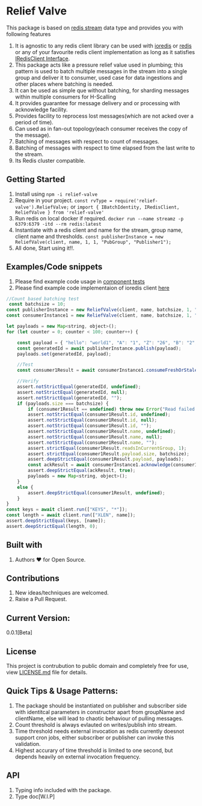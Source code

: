 # Relief Valve
This package is based on [redis stream](https://github.com/LRagji/redis-streams-broker) data type and provides you with following features
1. It is agnostic to any redis client library can be used with [ioredis](https://www.npmjs.com/package/ioredis) or [redis](https://www.npmjs.com/package/redis) or any of your favourite redis client implementation as long as it satisfies [IRedisClient Interface](https://github.com/LRagji/relief-valve/blob/b33b85ec7f08438a67dda8b885432e53791f7623/source/index.ts#L3).
2. This package acts like a pressure relief value used in plumbing; this pattern is used to batch multiple messages in the stream into a single group and deliver it to consumer, used case for data ingestions and other places where batching is needed.
3. It can be used as simple que without batching, for sharding messages within multiple consumers for H-Scalling
4. It provides guarantee for message delivery and or processing with acknowledge facility.
5. Provides facility to reprocess lost messages(which are not acked over a period of time).
6. Can used as in fan-out topology(each consumer receives the copy of the message).
7. Batching of messages with respect to count of messages.
8. Batching of messages with respect to time elapsed from the last write to the stream.
9. Its Redis cluster compatible. 

## Getting Started

1. Install using `npm -i relief-valve`
2. Require in your project. `const rvType = require('relief-valve').ReliefValve;` or `import { IBatchIdentity, IRedisClient, ReliefValve } from 'relief-valve'`
3. Run redis on local docker if required. `docker run --name streamz -p 6379:6379 -itd --rm redis:latest`
3. Instantiate with a redis client and name for the stream, group name, client name and thresholds. `const publisherInstance = new ReliefValve(client, name, 1, 1, "PubGroup", "Publisher1");`
4. All done, Start using it!!.

## Examples/Code snippets

1. Please find example code usage in [component tests](https://github.com/LRagji/relief-valve/blob/master/tests/component/simple-q-specs.ts)
2. Please find example code implementaion of ioredis client [here](https://github.com/LRagji/relief-valve/blob/master/tests/utilities/redis-client.ts)

```javascript
//Count based batching test
 const batchsize = 10;
const publisherInstance = new ReliefValve(client, name, batchsize, 1, "PubGroup", "Publisher1");
const consumerInstance1 = new ReliefValve(client, name, batchsize, 1, "ShardGroup1", "Consumer1");

let payloads = new Map<string, object>();
for (let counter = 0; counter < 100; counter++) {

    const payload = { "hello": "world1", "A": "1", "Z": "26", "B": "2", "counter": counter.toString() };
    const generatedId = await publisherInstance.publish(payload);
    payloads.set(generatedId, payload);

    //Test
    const consumer1Result = await consumerInstance1.consumeFreshOrStale(3600);

    //Verify
    assert.notStrictEqual(generatedId, undefined);
    assert.notStrictEqual(generatedId, null);
    assert.notStrictEqual(generatedId, "");
    if (payloads.size === batchsize) {
        if (consumer1Result == undefined) throw new Error("Read failed no batch found");
        assert.notStrictEqual(consumer1Result.id, undefined);
        assert.notStrictEqual(consumer1Result.id, null);
        assert.notStrictEqual(consumer1Result.id, "");
        assert.notStrictEqual(consumer1Result.name, undefined);
        assert.notStrictEqual(consumer1Result.name, null);
        assert.notStrictEqual(consumer1Result.name, "");
        assert.strictEqual(consumer1Result.readsInCurrentGroup, 1);
        assert.strictEqual(consumer1Result.payload.size, batchsize);
        assert.deepStrictEqual(consumer1Result.payload, payloads);
        const ackResult = await consumerInstance1.acknowledge(consumer1Result as IBatchIdentity);
        assert.deepStrictEqual(ackResult, true);
        payloads = new Map<string, object>();
    }
    else {
        assert.deepStrictEqual(consumer1Result, undefined);
    }
}
const keys = await client.run(["KEYS", "*"]);
const length = await client.run(["XLEN", name]);
assert.deepStrictEqual(keys, [name]);
assert.deepStrictEqual(length, 0);
```

## Built with

1. Authors :heart: for Open Source.


## Contributions

1. New ideas/techniques are welcomed.
2. Raise a Pull Request.

## Current Version:
0.0.1[Beta]

## License

This project is contrubution to public domain and completely free for use, view [LICENSE.md](/license.md) file for details.

## Quick Tips & Usage Patterns:

1. The package should be instantiated on publisher and subscriber side with identitcal parameters in constructor apart from groupName and clientName, else will lead to chaotic behaviour of pulling messages.
2. Count threshold is always evlauted on writes/publish into stream.
3. Time threshold needs external invocation as redis currently doesnot support cron jobs, either subscriber or publisher can invoke this validation.
4. Highest accurary of time threshold is limited to one second, but depends heavily on external invocation frequency.    

## API
1. Typing info included with the package.
2. Type doc[W.I.P]